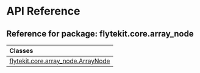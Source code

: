 # API Reference

## Reference for package: flytekit.core.array_node

| Classes  |
| :------------- |
| [flytekit.core.array_node.ArrayNode](flytekit_core_array_node_arraynode) |
